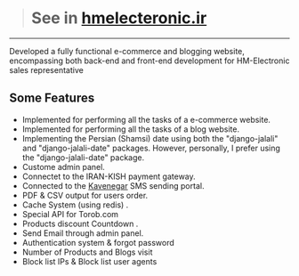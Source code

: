 > # See in [hmelecteronic.ir](https://hmelecteronic.ir/)
---
Developed a fully functional e-commerce and blogging website, encompassing both back-end and front-end development for HM-Electronic sales representative

## Some Features
- Implemented for performing all the tasks of a e-commerce website.
- Implemented for performing all the tasks of a blog website.
- Implementing the Persian (Shamsi) date using both the "django-jalali" and "django-jalali-date" packages. However, personally, I prefer using the "django-jalali-date" package.
- Custome admin panel.
- Connectet to the IRAN-KISH payment gateway.
- Connected to the <a href='https://kavenegar.com/'>Kavenegar</a> SMS sending portal.
- PDF & CSV output for users order.
- Cache System (using redis) .
- Special API for Torob.com
- Products discount Countdown .
- Send Email through admin panel.
- Authentication system & forgot password
- Number of Products and Blogs visit
- Block list IPs & Block list user agents
